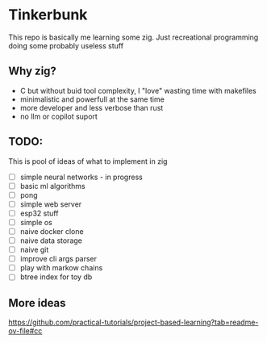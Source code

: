 # Tinkerbunk

This repo is basically me learning some zig.
Just recreational programming doing some probably useless stuff

## Why zig?
* C but without buid tool complexity, I "love" wasting time with makefiles
* minimalistic and powerfull at the same time
* more developer and less verbose than rust
* no llm or copilot suport

## TODO:
This is pool of ideas of what to implement in zig

- [ ] simple neural networks - in progress
- [ ] basic ml algorithms
- [ ] pong
- [ ] simple web server
- [ ] esp32 stuff
- [ ] simple os
- [ ] naive docker clone
- [ ] naive data storage
- [ ] naive git
- [ ] improve cli args parser
- [ ] play with markow chains
- [ ] btree index for toy db

## More ideas
https://github.com/practical-tutorials/project-based-learning?tab=readme-ov-file#cc
